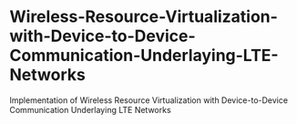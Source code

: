 # Wireless-Resource-Virtualization-with-Device-to-Device-Communication-Underlaying-LTE-Networks
Implementation of Wireless Resource Virtualization with Device-to-Device Communication Underlaying LTE Networks
